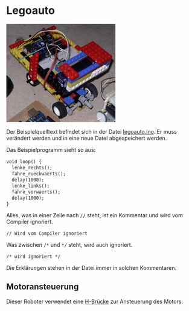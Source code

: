 Legoauto
========

![](legoauto.jpg)

Der Beispielquelltext befindet sich in der Datei [legoauto.ino](legoauto.ino). Er muss verändert werden und in eine neue Datei abgespeichert werden.

Das Beispielprogramm sieht so aus:

    void loop() {
      lenke_rechts();
      fahre_rueckwaerts();
      delay(1000);  
      lenke_links();
      fahre_vorwaerts();
      delay(1000);
    }

Alles, was in einer Zeile nach `//` steht, ist ein Kommentar und wird vom Compiler ignoriert.

    // Wird vom Compiler ignoriert

Was zwischen `/*` und `*/` steht, wird auch ignoriert.

    /* wird ignoriert */

Die Erklärungen stehen in der Datei immer in solchen Kommentaren.

Motoransteuerung
----------------

Dieser Roboter verwendet eine [H-Brücke](../hbruecke) zur Ansteuerung des Motors.

